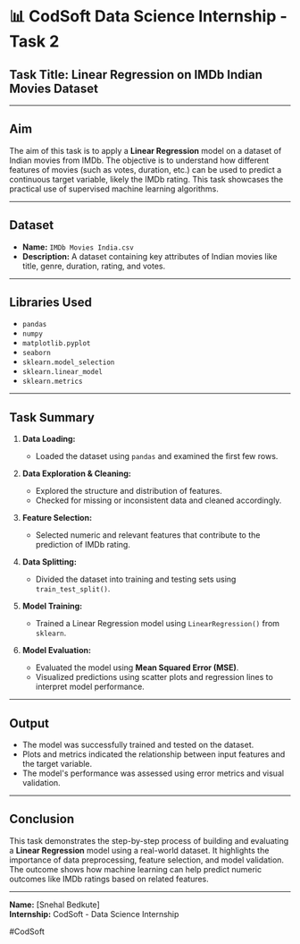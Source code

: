 # 📊 CodSoft Data Science Internship - Task 2

##  Task Title: Linear Regression on IMDb Indian Movies Dataset

---

##  Aim

The aim of this task is to apply a **Linear Regression** model on a dataset of Indian movies from IMDb. The objective is to understand how different features of movies (such as votes, duration, etc.) can be used to predict a continuous target variable, likely the IMDb rating. This task showcases the practical use of supervised machine learning algorithms.

---

##  Dataset

- **Name:** `IMDb Movies India.csv`  
- **Description:** A dataset containing key attributes of Indian movies like title, genre, duration, rating, and votes.

---

## Libraries Used

- `pandas`
- `numpy` 
- `matplotlib.pyplot` 
- `seaborn` 
- `sklearn.model_selection` 
- `sklearn.linear_model`
- `sklearn.metrics`

---

## Task Summary

1. **Data Loading:**
   - Loaded the dataset using `pandas` and examined the first few rows.

2. **Data Exploration & Cleaning:**
   - Explored the structure and distribution of features.
   - Checked for missing or inconsistent data and cleaned accordingly.

3. **Feature Selection:**
   - Selected numeric and relevant features that contribute to the prediction of IMDb rating.

4. **Data Splitting:**
   - Divided the dataset into training and testing sets using `train_test_split()`.

5. **Model Training:**
   - Trained a Linear Regression model using `LinearRegression()` from `sklearn`.

6. **Model Evaluation:**
   - Evaluated the model using **Mean Squared Error (MSE)**.
   - Visualized predictions using scatter plots and regression lines to interpret model performance.

---

##  Output

- The model was successfully trained and tested on the dataset.
- Plots and metrics indicated the relationship between input features and the target variable.
- The model's performance was assessed using error metrics and visual validation.

---

##  Conclusion

This task demonstrates the step-by-step process of building and evaluating a **Linear Regression** model using a real-world dataset. It highlights the importance of data preprocessing, feature selection, and model validation. The outcome shows how machine learning can help predict numeric outcomes like IMDb ratings based on related features.

---

**Name:** [Snehal Bedkute]  
**Internship:** CodSoft - Data Science Internship 

#CodSoft
 
